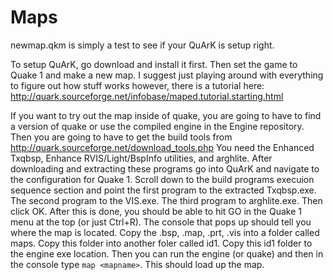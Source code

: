 # Maps
newmap.qkm is simply a test to see if your QuArK is setup right.

To setup QuArK, go download and install it first.
Then set the game to Quake 1 and make a new map. I suggest just playing around with everything to figure out how stuff works however, there is a tutorial here: http://quark.sourceforge.net/infobase/maped.tutorial.starting.html

If you want to try out the map inside of quake, you are going to have to find a version of quake or use the compiled engine in the Engine repository. Then you are going to have to get the build tools from http://quark.sourceforge.net/download_tools.php You need the Enhanced Txqbsp, Enhance RVIS/Light/BspInfo utilities, and arghlite. After downloading and extracting these programs go into QuArK and navigate to the configuration for Quake 1. Scroll down to the build programs execuion sequence section and point the first program to the extracted Txqbsp.exe. The second program to the VIS.exe. The third program to arghlite.exe. Then click OK. After this is done, you should be able to hit GO in the Quake 1 menu at the top (or just Ctrl+R). The console that pops up should tell you where the map is located. Copy the .bsp, .map, .prt, .vis into a folder called maps. Copy this folder into another foler called id1. Copy this id1 folder to the engine exe location. Then you can run the engine (or quake) and then in the console type `map <mapname>`. This should load up the map.
